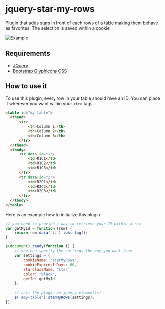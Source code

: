jquery-star-my-rows
===================

Plugin that adds stars in front of each rows of a table making them behave as favorites. The selection is saved within a cookie.

![Example](http://benoitmarineau.com/images/example.png "")


Requirements
------------

* [JQuery](http://jquery.com/)
* [Bootstrap Glyphicons CSS](http://getbootstrap.com/)


How to use it
-------------

To use this plugin, every row in your table should have an ID. You can place it wherever you want within your `<tr>` tags.

```html
<table id="my-table">
  <thead>
      <tr>
          <th>Column 1</th>
          <th>Column 2</th>
          <th>Column 3</th>                    
      </tr>
  </thead>
  <tbody>
      <tr data-id="1">
          <td>R1C1</td>
          <td>R1C2</td>
          <td>R1C3</td>
      </tr>
      <tr data-id="2">
          <td>R2C1</td>
          <td>R2C2</td>
          <td>R2C3</td>
      </tr>
  </tbody>
</table>
```

Here is an example how to initialize this plugin

```javascript
// you need to provide a way to retrieve your ID within a row
var getMyId = function (row) {
	return row.data('id').toString();
}

$(document).ready(function () {
	// you can specify the settings the way you want them
	var settings = {
		cookieName: 'starMyRows',
		cookieExpiresInDays: 60,
		starClassName: 'star',
		color: 'black',
		getId: getMyId
	};
				
	// call the plugin on jquery element(s)
	$('#my-table').starMyRows(settings);
});
```
